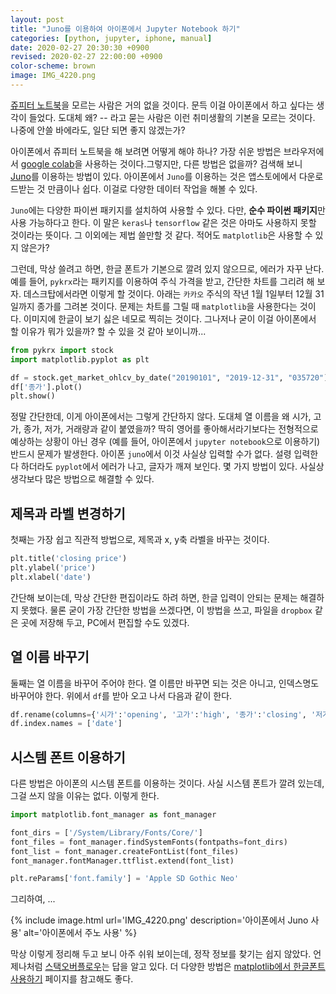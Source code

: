 ```yaml
---
layout: post
title: "Juno를 이용하여 아이폰에서 Jupyter Notebook 하기"
categories: [python, jupyter, iphone, manual]
date: 2020-02-27 20:30:30 +0900
revised: 2020-02-27 22:00:00 +0900
color-scheme: brown
image: IMG_4220.png
---
```


[쥬피터 노트북](https://jupyter.org/)을 모르는 사람은 거의 없을 것이다. 문득 이걸 아이폰에서 하고 싶다는 생각이 들었다. 도대체 왜? -- 라고 묻는 사람은 이런 취미생활의 기본을 모르는 것이다. 나중에 안쓸 바에라도, 일단 되면 좋지 않겠는가? 

아이폰에서 쥬피터 노트북을 해 보려면 어떻게 해야 하나? 가장 쉬운 방법은 브라우저에서 [google colab](https://colab.research.google.com/)을 사용하는 것이다.그렇지만, 다른 방법은 없을까? 검색해 보니 [Juno](https://juno.sh/)를 이용하는 방법이 있다.  아이폰에서 `Juno`를 이용하는 것은 앱스토에에서 다운로드받는 것 만큼이나 쉽다. 이걸로 다양한 데이터 작업을 해볼 수 있다. 

`Juno`에는 다양한 파이썬 패키지를 설치하여 사용할 수 있다. 다만, **순수 파이썬 패키지**만 사용 가능하다고 한다. 이 말은 `keras`나 `tensorflow` 같은 것은 아마도 사용하지 못할 것이라는 뜻이다. 그 이외에는 제법 쓸만할 것 같다. 적어도 `matplotlib`은 사용할 수 있지 않은가?

그런데, 막상 쓸려고 하면, 한글 폰트가 기본으로 깔려 있지 않으므로, 에러가 자꾸 난다. 예를 들어, `pykrx`라는 패키지를 이용하여 주식 가격을 받고, 간단한 차트를 그리려 해 보자. 데스크탑에서라면 이렇게 할 것이다. 아래는 `카카오` 주식의 작년 1월 1일부터 12월 31일까지 종가를 그려본 것이다. 문제는 차트를 그릴 때 `matplotlib`을 사용한다는 것이다. 이미지에 한글이 보기 싫은 네모로 찍히는 것이다. 그나저나 굳이 이걸 아이폰에서 할 이유가 뭐가 있을까? 할 수 있을 것 같아 보이니까...

~~~python
from pykrx import stock
import matplotlib.pyplot as plt

df = stock.get_market_ohlcv_by_date("20190101", "2019-12-31", "035720")
df['종가'].plot()
plt.show()
~~~

정말 간단한데, 이게 아이폰에서는 그렇게 간단하지 않다. 도대체 열 이름을 왜 시가, 고가, 종가, 저가, 거래량과 같이 붙였을까? 딱히 영어를 좋아해서라기보다는 전형적으로 예상하는 상황이 아닌 경우 (예를 들어, 아이폰에서 `jupyter notebook`으로 이용하기) 반드시 문제가 발생한다. 아이폰 `juno`에서 이것 사실상 입력할 수가 없다.  설령 입력한다 하더라도 `pyplot`에서 에러가 나고, 글자가 깨져 보인다. 몇 가지 방법이 있다. 사실상 생각보다 많은 방법으로 해결할 수 있다.

## 제목과 라벨 변경하기 

첫째는 가장 쉽고 직관적 방법으로, 제목과 x, y축 라벨을 바꾸는 것이다.

~~~python
plt.title('closing price')
plt.ylabel('price')
plt.xlabel('date')
~~~

간단해 보이는데, 막상 간단한 편집이라도 하려 하면, 한글 입력이 안되는 문제는 해결하지 못했다. 물론 굳이 가장 간단한 방법을 쓰겠다면, 이 방법을 쓰고, 파일을 `dropbox` 같은 곳에 저장해 두고, PC에서 편집할 수도 있겠다.

## 열 이름 바꾸기

둘째는 열 이름을 바꾸어 주어야 한다. 열 이름만 바꾸면 되는 것은 아니고, 인덱스명도 바꾸어야 한다. 위에서 `df`를 받아 오고 나서 다음과 같이 한다.

~~~python
df.rename(columns={'시가':'opening', '고가':'high', '종가':'closing', '저가':'low', '거래량':'volume'})
df.index.names = ['date']
~~~

## 시스템 폰트 이용하기 

다른 방법은 아이폰의 시스템 폰트를 이용하는 것이다. 사실 시스템 폰트가 깔려 있는데, 그걸 쓰지 않을 이유는 없다. 이렇게 한다.

~~~python
import matplotlib.font_manager as font_manager

font_dirs = ['/System/Library/Fonts/Core/']
font_files = font_manager.findSystemFonts(fontpaths=font_dirs)
font_list = font_manager.createFontList(font_files)
font_manager.fontManager.ttflist.extend(font_list)

plt.reParams['font.family'] = 'Apple SD Gothic Neo'
~~~

그리하여, ...

{% include image.html url='IMG_4220.png' description='아이폰에서 Juno 사용' alt='아이폰에서 주노 사용' %}

막상 이렇게 정리해 두고 보니 아주 쉬워 보이는데, 정작 정보를 찾기는 쉽지 않았다. 언제나처럼 [스택오버플로우](https://stackoverflow.com/questions/35668219/how-to-set-up-a-custom-font-with-custom-path-to-matplotlib-global-font/43647344)는 답을 알고 있다. 더 다양한 방법은 [matplotlib에서 한글폰트 사용하기](http://corazzon.github.io/matplotlib_font_setting) 페이지를 참고해도 좋다.
